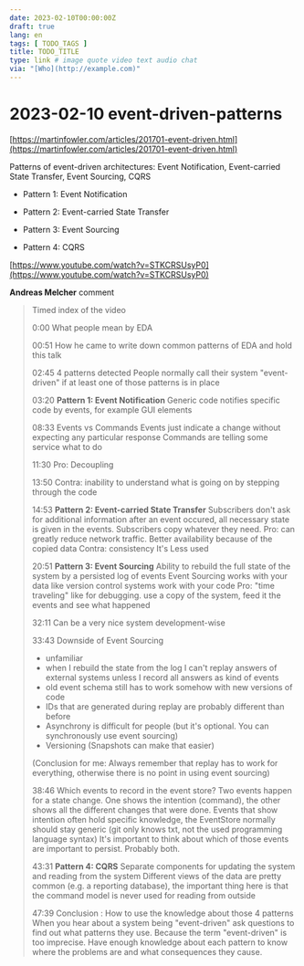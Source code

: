 ```yaml
---
date: 2023-02-10T00:00:00Z
draft: true
lang: en
tags: [ TODO_TAGS ]
title: TODO_TITLE
type: link # image quote video text audio chat
via: "[Who](http://example.com)"
---
```



# 2023-02-10 event-driven-patterns


[https://martinfowler.com/articles/201701-event-driven.html](https://martinfowler.com/articles/201701-event-driven.html)

Patterns of event-driven architectures: Event Notification, Event-carried State Transfer, Event Sourcing, CQRS

* Pattern 1: Event Notification

* Pattern 2: Event-carried State Transfer

* Pattern 3: Event Sourcing 
* Pattern 4: CQRS

[https://www.youtube.com/watch?v=STKCRSUsyP0](https://www.youtube.com/watch?v=STKCRSUsyP0)

**Andreas Melcher** comment

> Timed index of the video
>
> 0:00 What people mean by EDA
> 
> 00:51 How he came to write down common patterns of EDA and hold this talk
> 
> 02:45 4 patterns detected
> People normally call their system "event-driven" if at least one of those patterns is in place
> 
> 03:20 **Pattern 1: Event Notification**
> Generic code notifies specific code by events, for example GUI elements
> 
> 08:33 Events vs Commands
> Events just indicate a change without expecting any particular response
> Commands are telling some service what to do
> 
> 11:30 Pro: Decoupling
> 
> 13:50 Contra: inability to understand what is going on by stepping through the code
> 
> 14:53 **Pattern 2: Event-carried State Transfer**
> Subscribers don't ask for additional information after an event occured, all necessary state is given in the events. 
> Subscribers copy whatever they need.
> Pro: can greatly reduce network traffic. Better availability because of the copied data
> Contra: consistency
> It's Less used
> 
> 20:51 **Pattern 3: Event Sourcing**
> Ability to rebuild the full state of the system by a persisted log of events
> Event Sourcing works with your data like version control systems work with your code
> Pro: "time traveling" like for debugging. use a copy of the system, feed it the events and see what happened
> 
> 32:11 Can be a very nice system development-wise
> 
> 33:43 Downside of Event Sourcing
> - unfamiliar
> - when I rebuild the state from the log I can't replay answers of external systems unless I record all answers as kind of events
> - old event schema still has to work somehow with new versions of code
> - IDs that are generated during replay are probably different than before
> - Asynchrony is difficult for people (but it's optional. You can synchronously use event sourcing)
> - Versioning (Snapshots can make that easier)
> 
> (Conclusion for me: Always remember that replay has to work for everything, otherwise there is no point in using event sourcing)
> 
> 38:46 Which events to record in the event store?
> Two events happen for a state change. One shows the intention (command), the other shows all the different changes that were done.
> Events that show intention often hold specific knowledge, the EventStore normally should stay generic (git only knows txt, not the used programming language syntax)
> It's important to think about which of those events are important to persist. Probably both.
> 
> 43:31 **Pattern 4: CQRS**
> Separate components for updating the system and reading from the system
> Different views of the data are pretty common (e.g. a reporting database), the important thing here is that the command model is never used for reading from outside
> 
> 47:39 Conclusion : How to use the knowledge about those 4 patterns
> When you hear about a system being "event-driven" ask questions to find out what patterns they use. Because the term "event-driven" is too imprecise.
> Have enough knowledge about each pattern to know where the problems are and what consequences they cause.

